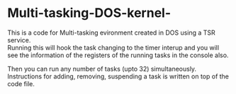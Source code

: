 # Multi-tasking-DOS-kernel-  
  
This is a code for Multi-tasking evironment created in DOS using a TSR service.  
Running this will hook the task changing to the timer interup and you will see the information of the registers of the running tasks in the console also.  
  
Then you can run any number of tasks (upto 32) simultaneously.  
Instructions for adding, removing, suspending a task is written on top of the code file.
